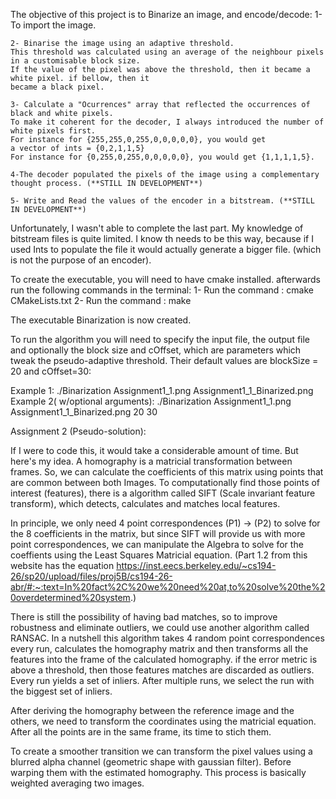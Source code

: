 The objective of this project is to Binarize an image, and encode/decode:
    1- To import the image.
    
    2- Binarise the image using an adaptive threshold. 
    This threshold was calculated using an average of the neighbour pixels in a customisable block size.
    If the value of the pixel was above the threshold, then it became a white pixel. if bellow, then it 
    became a black pixel.
    
    3- Calculate a "Ocurrences" array that reflected the occurrences of black and white pixels.
    To make it coherent for the decoder, I always introduced the number of white pixels first.
    For instance for {255,255,0,255,0,0,0,0,0}, you would get
    a vector of ints = {0,2,1,1,5} 
    For instance for {0,255,0,255,0,0,0,0,0}, you would get {1,1,1,1,5}.
    
    4-The decoder populated the pixels of the image using a complementary thought process. (**STILL IN DEVELOPMENT**)

    5- Write and Read the values of the encoder in a bitstream. (**STILL IN DEVELOPMENT**)


Unfortunately, I wasn't able to complete the last part. My knowledge of bitstream files is quite limited.
I know th needs to be this way, because if I used Ints to populate the file it would actually generate 
a bigger file. (which is not the purpose of an encoder).


To create the executable, you will need to have cmake installed. 
afterwards run the following commands in the terminal:
        1- Run the command : cmake CMakeLists.txt 
        2- Run the command : make

The executable Binarization is now created.

To run the algorithm you will need to specify the input file, the output file and optionally 
the block size and cOffset, which are parameters which tweak the pseudo-adaptive threshold.
Their default values are blockSize = 20 and cOffset=30:

Example 1: ./Binarization Assignment1_1.png Assignment1_1_Binarized.png 
Example 2( w/optional arguments): ./Binarization Assignment1_1.png Assignment1_1_Binarized.png 20 30




Assignment 2 (Pseudo-solution):

If I were to code this, it would take a considerable amount of time.
But here's my idea.
A homography is a matricial transformation between frames. So, we can calculate the coefficients of this
matrix using points that are common between both Images.
To computationally find those points of interest (features), there is a algorithm called SIFT 
(Scale invariant feature transform), which detects, calculates and matches local features.

In principle, we only need 4 point correspondences (P1) -> (P2) to solve for the 8 coefficients in 
the matrix, but since SIFT will provide us with more point correspondences, we can manipulate the
Algebra to solve for the coeffients using the Least Squares Matricial equation.
(Part 1.2 from this website has the equation 
https://inst.eecs.berkeley.edu/~cs194-26/sp20/upload/files/proj5B/cs194-26-abr/#:~:text=In%20fact%2C%20we%20need%20at,to%20solve%20the%20overdetermined%20system.)

There is still the possibility of having bad matches, so to improve robustness and eliminate outliers,
we could use another algorithm called RANSAC. In a nutshell this algorithm takes 4 random point correspondences
every run, calculates the homography matrix and then transforms all the features into the frame of the calculated
homography. if the error metric is above a threshold, then those features matches are discarded as outliers. Every run
yields a set of inliers.
After multiple runs, we select the run with the biggest set of inliers.


After deriving the homography between the reference image and the others, we need to transform
the coordinates using the matricial equation. After all the points are in the same frame,
its time to stich them.


To create a smoother transition we can transform the pixel values using a blurred alpha channel 
(geometric shape with gaussian filter). 
Before warping them with the estimated homography. 
This process is basically weighted averaging two images.
